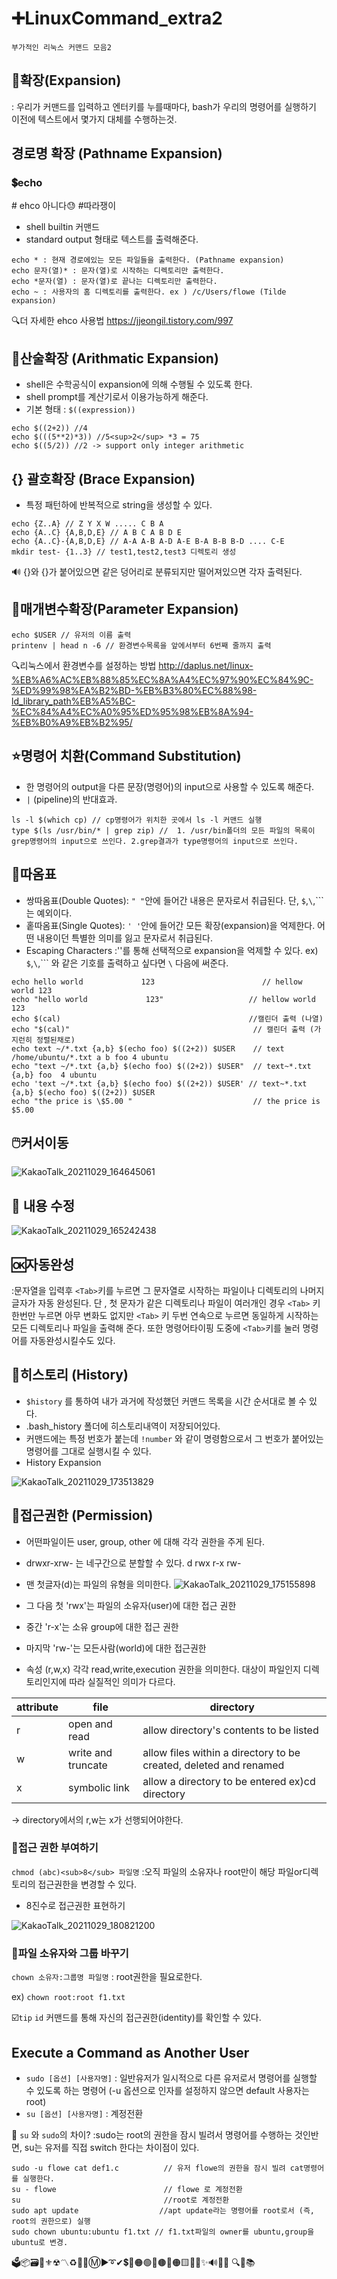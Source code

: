 # ➕LinuxCommand_extra2
`부가적인 리눅스 커맨드 모음2`

## 📢확장(Expansion)
: 우리가 커맨드를 입력하고 엔터키를 누를때마다, bash가 우리의 명령어를 실행하기 이전에 텍스트에서 몇가지 대체를 수행하는것.


## 경로명 확장 (Pathname Expansion)
### 💲echo 
\# ehco 아니다😓 \#따라쟁이
- shell builtin 커맨드
- standard output 형태로 텍스트를 출력해준다. 


```
echo * : 현재 경로에있는 모든 파일들을 출력한다. (Pathname expansion)
echo 문자(열)* : 문자(열)로 시작하는 디렉토리만 출력한다. 
echo *문자(열) : 문자(열)로 끝나는 디렉토리만 출력한다.
echo ~ : 사용자의 홈 디렉토리를 출력한다. ex ) /c/Users/flowe (Tilde expansion)
```

🔍더 자세한 ehco 사용법
https://jjeongil.tistory.com/997

## 💠산술확장 (Arithmatic Expansion) 

- shell은 수학공식이 expansion에 의해 수행될 수 있도록 한다.
- shell prompt를 계산기로서 이용가능하게 해준다.
- 기본 형태 : `$((expression))` 

```
echo $((2+2)) //4
echo $(((5**2)*3)) //5<sup>2</sup> *3 = 75
echo $((5/2)) //2 -> support only integer arithmetic
```

## {} 괄호확장 (Brace Expansion)

- 특정 패턴하에 반복적으로 string을 생성할 수 있다.

```
echo {Z..A} // Z Y X W ..... C B A
echo {A..C} {A,B,D,E} // A B C A B D E
echo {A..C}-{A,B,D,E} // A-A A-B A-D A-E B-A B-B B-D .... C-E
mkdir test- {1..3} // test1,test2,test3 디렉토리 생성
```
🔊 {}와 {}가 붙어있으면 같은 덩어리로 분류되지만 떨어져있으면 각자 출력된다.

## 🔔매개변수확장(Parameter Expansion)

```
echo $USER // 유저의 이름 출력
printenv | head n -6 // 환경변수목록을 앞에서부터 6번째 줄까지 출력
```
🔍리눅스에서 환경변수를 설정하는 방법
http://daplus.net/linux-%EB%A6%AC%EB%88%85%EC%8A%A4%EC%97%90%EC%84%9C-%ED%99%98%EA%B2%BD-%EB%B3%80%EC%88%98-ld_library_path%EB%A5%BC-%EC%84%A4%EC%A0%95%ED%95%98%EB%8A%94-%EB%B0%A9%EB%B2%95/

##  ⭐명령어 치환(Command Substitution)

- 한 명령어의 output을 다른 문장(명령어)의 input으로 사용할 수 있도록 해준다.
- `|` (pipeline)의 반대효과.

```
ls -l $(which cp) // cp명령어가 위치한 곳에서 ls -l 커맨드 실행
type $(ls /usr/bin/* | grep zip) //  1. /usr/bin폴더의 모든 파일의 목록이 grep명령어의 input으로 쓰인다. 2.grep결과가 type명령어의 input으로 쓰인다.
```

## 💬따옴표
- 쌍따옴표(Double Quotes): `" "`안에 들어간 내용은 문자로서 취급된다. 단, `$`,`\`,``` 는 예외이다.
- 홑따옴표(Single Quotes): `' '`안에 들어간 모든 확장(expansion)을 억제한다.  어떤 내용이던 특별한 의미를 잃고 문자로서 취급된다.
- Escaping Characters :'\'를 통해 선택적으로  expansion을 억제할 수 있다. ex) `$`,`\`,``` 와 같은 기호를 출력하고 싶다면 `\` 다음에 써준다. 
```
echo hello world             123                        // hellow world 123
echo "hello world             123"                   // hellow world           123
echo $(cal)                                          //캘린더 출력 (나열)
echo "$(cal)"                                         // 캘린더 출력 (가지런히 정렬된채로)
echo text ~/*.txt {a,b} $(echo foo) $((2+2)) $USER    // text /home/ubuntu/*.txt a b foo 4 ubuntu
echo "text ~/*.txt {a,b} $(echo foo) $((2+2)) $USER"  // text~*.txt {a,b} foo  4 ubuntu
echo 'text ~/*.txt {a,b} $(echo foo) $((2+2)) $USER' // text~*.txt {a,b} $(echo foo) $((2+2)) $USER 
echo "the price is \$5.00 "                           // the price is $5.00 
```


## 🖱️커서이동 

![KakaoTalk_20211029_164645061](https://user-images.githubusercontent.com/86418674/139396742-eab57761-0a0b-4eb9-8694-22cf357dce79.jpg)



## 📑 내용 수정

![KakaoTalk_20211029_165242438](https://user-images.githubusercontent.com/86418674/139397021-7115d658-1b7f-4ed3-bd8c-71d88d84e3b2.jpg)

## 🆗자동완성
:문자열을 입력후 `<Tab>`키를 누르면 그 문자열로 시작하는 파일이나 디렉토리의 나머지 글자가 자동 완성된다. 
  단 , 첫 문자가 같은 디렉토리나 파일이 여러개인 경우 `<Tab>` 키 한번만 누르면 아무 변화도 없지만 `<Tab>` 키 두번 연속으로 누르면 동일하게 시작하는 모든 디렉토리나 파일을 출력해 준다. 또한 명령어타이핑 도중에 `<Tab>`키를 눌러 명령어를 자동완성시킬수도 있다.

## 🛬히스토리 (History) 
- `$history` 를 통하여 내가 과거에 작성했던 커맨드 목록을 시간 순서대로 볼 수 있다.
- .bash_history 폴더에 히스토리내역이 저장되어있다.
- 커맨드에는 특정 번호가 붙는데 `!number` 와 같이 명령함으로서 그 번호가 붙어있는 명령어를 그대로 실행시킬 수 있다.
- History Expansion
  
![KakaoTalk_20211029_173513829](https://user-images.githubusercontent.com/86418674/139403589-a5ab7bad-ad7d-4cc5-a33a-0633ce100414.jpg)


## 🔰접근권한 (Permission)
- 어떤파일이든 user, group, other 에 대해 각각 권한을 주게 된다.
- drwxr-xrw- 는 네구간으로 분할할 수 있다. d rwx r-x rw-
- 맨 첫글자(d)는 파일의 유형을 의미한다.
![KakaoTalk_20211029_175155898](https://user-images.githubusercontent.com/86418674/139406155-f135250c-5463-4b22-b975-e852bc2de73d.jpg)

- 그 다음 첫 'rwx'는 파일의 소유자(user)에 대한 접근 권한
- 중간 'r-x'는 소유 group에 대한 접근 권한
- 마지막 'rw-'는 모든사람(world)에 대한 접근권한

- 속성 (r,w,x)
각각 read,write,execution 권한을 의미한다. 대상이 파일인지 디렉토리인지에 따라 실질적인 의미가 다르다.

|attribute|file|directory|
|---|---|---|
|r|open and read|allow directory's contents to be listed|
|w|write and truncate|allow files within a directory to be created, deleted and renamed|
|x|symbolic link|allow a directory to be entered ex)cd directory|

-> directory에서의 r,w는 x가 선행되어야한다.

### 🔸접근 권한 부여하기
 `chmod (abc)<sub>8</sub> 파일명`
:오직 파일의 소유자나 root만이 해당 파일or디렉토리의 접근권한을 변경할 수 있다. 

- 8진수로 접근권한 표현하기

![KakaoTalk_20211029_180821200](https://user-images.githubusercontent.com/86418674/139409061-4e52720b-5768-4595-a41f-a99e1e83a595.jpg)

### 🔸파일 소유자와 그룹 바꾸기
`chown 소유자:그룹명 파일명` 
: root권한을 필요로한다.

ex) `chown root:root f1.txt`


☑️`tip` `id` 커맨드를 통해 자신의 접근권한(identity)를 확인할 수 있다.

## Execute a Command as Another User
- `sudo [옵션] [사용자명]` : 일반유저가 일시적으로 다른 유저로서 명령어를 실행할 수 있도록 하는 명령어 (-u 옵션으로 인자를 설정하지 않으면 default 사용자는 root)
- `su [옵션] [사용자명]` : 계정전환

🤞 `su` 와  `sudo`의 차이?
:sudo는 root의 권한을 잠시 빌려서 명령어를 수행하는 것인반면, su는 유저를 직접 switch 한다는 차이점이 있다.

```
sudo -u flowe cat def1.c          // 유저 flowe의 권한을 잠시 빌려 cat명령어를 실행한다.
su - flowe                        // flowe 로 계정전환 
su                                //root로 계정전환
sudo apt update                  //apt update라는 명령어를 root로서 (즉, root의 권한으로) 실행
sudo chown ubuntu:ubuntu f1.txt // f1.txt파일의 owner를 ubuntu,group을 ubuntu로 변경.
```


🗳📦🗃🔱⚜☢〽♻🔰💠Ⓜ▶➰✔💲💱🟠🟢🔵🟤🔴🟠🟨🔸🔹✨🔊📍📌 🔍🔎📚
